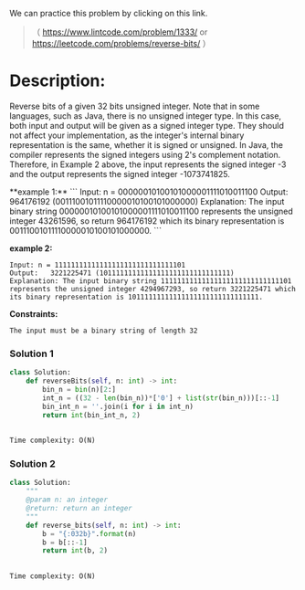 We can practice this problem by clicking on this link.
>（ https://www.lintcode.com/problem/1333/ or https://leetcode.com/problems/reverse-bits/ ）
# Description:
 <p> Reverse bits of a given 32 bits unsigned integer.   
Note that in some languages, such as Java, there is no unsigned integer type. In this case, both input and output will be given as a signed integer type. They should not affect your implementation, as the integer's internal binary representation is the same, whether it is signed or unsigned.
In Java, the compiler represents the signed integers using 2's complement notation. Therefore, in Example 2 above, the input represents the signed integer -3 and the output represents the signed integer -1073741825. </p> 
**example 1:**
```
Input: n = 00000010100101000001111010011100
Output:    964176192 (00111001011110000010100101000000)
Explanation: The input binary string 00000010100101000001111010011100 represents the unsigned integer 43261596, so return 964176192 which its binary representation is 00111001011110000010100101000000.
```

**example 2:**
```
Input: n = 11111111111111111111111111111101
Output:   3221225471 (10111111111111111111111111111111)
Explanation: The input binary string 11111111111111111111111111111101 represents the unsigned integer 4294967293, so return 3221225471 which its binary representation is 10111111111111111111111111111111.
```

**Constraints:**
```
The input must be a binary string of length 32
```

 ### Solution 1 

```Python
class Solution:
    def reverseBits(self, n: int) -> int:
        bin_n = bin(n)[2:]
        int_n = ((32 - len(bin_n))*['0'] + list(str(bin_n)))[::-1]
        bin_int_n = ''.join(i for i in int_n)
        return int(bin_int_n, 2)
        
        
Time complexity: O(N)
```
 ### Solution 2

```Python
class Solution:
    """
    @param n: an integer
    @return: return an integer
    """
    def reverse_bits(self, n: int) -> int:
        b = "{:032b}".format(n)
        b = b[::-1]
        return int(b, 2)
        
        
Time complexity: O(N)
```
